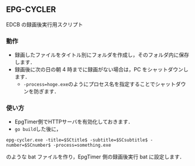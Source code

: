 ## EPG-CYCLER

EDCB の録画後実行用スクリプト

### 動作

-   録画したファイルをタイトル別にフォルダを作成し，そのフォルダ内に保存します．
-   録画後に次の日の朝 4 時までに録画がない場合は，PC をシャットダウンします．
    -   `-process=hoge.exe`のようにプロセス名を指定することでシャットダウンを防ぎます．

### 使い方
- EpgTimer側でHTTPサーバを有効化しておきます．
- `go build`した後に，

```
epg-cycler.exe -title=$SCtitle$ -subtitle=$SCsubtitle$ -number=$SCnumber$ -process=something.exe
```

のような bat ファイルを作り，EpgTimer 側の録画後実行 bat に設定します．
